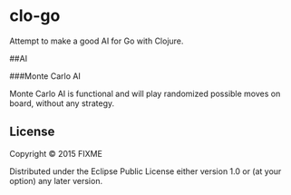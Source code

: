 # clo-go

Attempt to make a good AI for Go with Clojure.

##AI

###Monte Carlo AI

Monte Carlo AI is functional and will play randomized possible moves on board, without any strategy.

## License

Copyright © 2015 FIXME

Distributed under the Eclipse Public License either version 1.0 or (at
your option) any later version.
